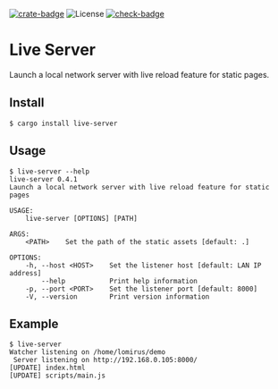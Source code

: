 [![crate-badge]](crate-link)
![License](https://img.shields.io/crates/l/live-server)
[![check-badge]][check-link]

[crate-badge]: https://img.shields.io/crates/v/live-server
[crate-link]: https://crates.io/crates/live-server
[check-badge]: https://github.com/lomirus/live-server/workflows/check/badge.svg
[check-link]: https://github.com/lomirus/live-server/actions/workflows/check.yaml

# Live Server

Launch a local network server with live reload feature for static pages.

## Install

```console
$ cargo install live-server
```

## Usage

```console
$ live-server --help
live-server 0.4.1
Launch a local network server with live reload feature for static pages

USAGE:
    live-server [OPTIONS] [PATH]

ARGS:
    <PATH>    Set the path of the static assets [default: .]

OPTIONS:
    -h, --host <HOST>    Set the listener host [default: LAN IP address]
        --help           Print help information
    -p, --port <PORT>    Set the listener port [default: 8000]
    -V, --version        Print version information
```

## Example

```console
$ live-server
Watcher listening on /home/lomirus/demo
 Server listening on http://192.168.0.105:8000/
[UPDATE] index.html
[UPDATE] scripts/main.js
```